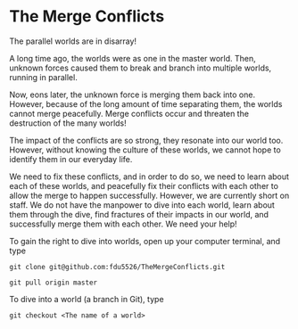 # The Merge Conflicts


The parallel worlds are in disarray!

A long time ago, the worlds were as one in the master world. Then, unknown forces caused them to break and branch into multiple worlds, running in parallel.

Now, eons later, the unknown force is merging them back into one. However, because of the long amount of time separating them, the worlds cannot merge peacefully. Merge conflicts occur and threaten the destruction of the many worlds!

The impact of the conflicts are so strong, they resonate into our world too. However, without knowing the culture of these worlds, we cannot hope to identify them in our everyday life.

We need to fix these conflicts, and in order to do so, we need to learn about each of these worlds, and peacefully fix their conflicts with each other to allow the merge to happen successfully. However, we are currently short on staff. We do not have the manpower to dive into each world, learn about them through the dive, find fractures of their impacts in our world, and successfully merge them with each other. We need your help!


To gain the right to dive into worlds, open up your computer terminal, and type
	
	git clone git@github.com:fdu5526/TheMergeConflicts.git

	git pull origin master

To dive into a world (a branch in Git), type
	
	git checkout <The name of a world>